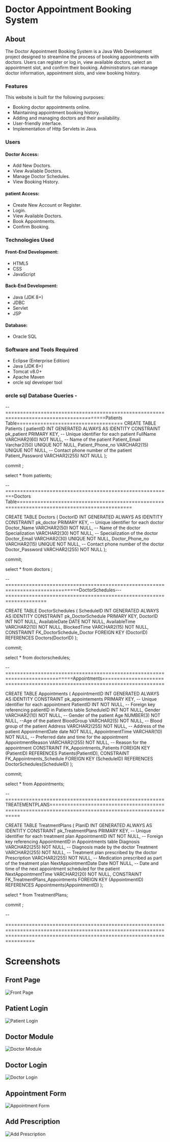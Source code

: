 # Doctor Appointment Booking System

## About
The Doctor Appointment Booking System is a Java Web Development project designed to streamline the process of booking appointments with doctors. Users can register or log in, view available doctors, select an appointment slot, and confirm their booking. Administrators can manage doctor information, appointment slots, and view booking history.



### Features
This website is built for the following purposes:

- Booking doctor appointments online.
- Maintaining appointment booking history.
- Adding and managing doctors and their availability.
- User-friendly interface.
- Implementation of Http Servlets in Java.

### Users
#### Doctor Access:
- Add New Doctors.
- View Available Doctors.
- Manage Doctor Schedules.
- View Booking History.

#### patient Access:
- Create New Account or Register.
- Login.
- View Available Doctors.
- Book Appointments.
- Confirm Booking.

### Technologies Used
#### Front-End Development:
- HTML5
- CSS
- JavaScript

#### Back-End Development:
- Java (JDK 8+)
- JDBC
- Servlet
- JSP
#### Database:
- Oracle SQL

### Software and Tools Required
- Eclipse (Enterprise Edition)
- Java (JDK 8+)
- Tomcat v8.0+
- Apache Maven
- orcle sql developer tool

### orcle sql Database Queries - 
 
--========================================================================================Patients Table====================================
CREATE TABLE Patients (
    patientID INT GENERATED ALWAYS AS IDENTITY CONSTRAINT pk_patient PRIMARY KEY, -- Unique identifier for each patient
    FullName VARCHAR2(60) NOT NULL, -- Name of the patient
    Patient_Email Varchar2(50) UNIQUE NOT NULL,
    Patient_Phone_no VARCHAR2(15) UNIQUE NOT NULL, -- Contact phone number of the patient
    Patient_Password VARCHAR2(255) NOT NULL
);

commit ; 

select * from patients;  




--=========================================================Doctors Table=============================================================================================

 CREATE TABLE Doctors (
    DoctorID INT GENERATED ALWAYS AS IDENTITY CONSTRAINT pk_doctor PRIMARY KEY, -- Unique identifier for each doctor
    Doctor_Name VARCHAR2(50) NOT NULL, -- Name of the doctor
    Specialization VARCHAR2(30) NOT NULL, -- Specialization of the doctor
    Doctor_Email VARCHAR2(30) UNIQUE NOT NULL,
    Doctor_Phone_no VARCHAR2(15) UNIQUE NOT NULL, -- Contact phone number of the doctor
    Doctor_Password VARCHAR2(255) NOT NULL
);

commit; 

select * from doctors ; 


 --===============================================================================DoctorSchedules---====================================================================
 
 
 
 CREATE TABLE DoctorSchedules (
    ScheduleID INT GENERATED ALWAYS AS IDENTITY CONSTRAINT pk_DoctorSchedule PRIMARY KEY,
    DoctorID INT NOT NULL,
    AvailableDate DATE NOT NULL,
    AvailableTime VARCHAR2(10) NOT NULL,
    BlockedTime VARCHAR2(15) NOT NULL,
    CONSTRAINT FK_DoctorSchedule_Doctor FOREIGN KEY (DoctorID) REFERENCES Doctors(DoctorID)
);

commit;

select * from doctorschedules;



--=============================================================================Appointments===========================================================================


 CREATE TABLE Appointments (
    AppointmentID INT GENERATED ALWAYS AS IDENTITY CONSTRAINT pk_appointements PRIMARY KEY, -- Unique identifier for each appointment
    PatientID INT NOT NULL, -- Foreign key referencing patientID in Patients table
    ScheduleID INT NOT NULL,
    Gender VARCHAR2(10) NOT NULL, -- Gender of the patient
    Age NUMBER(3) NOT NULL, --Age of the patient
    BloodGroup VARCHAR2(5) NOT NULL, -- Blood group of the patient
    Address VARCHAR2(255) NOT NULL, -- Address of the patient
    AppointmentDate date NOT NULL,
    AppointmentTime VARCHAR(10) NOT NULL, -- Preferred date and time for the appointment
    AppointmentReason VARCHAR2(255) NOT NULL, -- Reason for the appointment
    CONSTRAINT FK_Appointments_Patients FOREIGN KEY (PatientID) REFERENCES Patients(PatientID),
    CONSTRAINT FK_Appointments_Schedule FOREIGN KEY (ScheduleID) REFERENCES DoctorSchedules(ScheduleID)
);

commit;

select * from Appointments;


--======================================================TREATEMENTPLANS==================================================================================================



CREATE TABLE TreatmentPlans (
    PlanID INT GENERATED ALWAYS AS IDENTITY CONSTRAINT pk_TreatmentPlans PRIMARY KEY, -- Unique identifier for each treatment plan
    AppointmentID INT NOT NULL, -- Foreign key referencing AppointmentID in Appointments table
    Diagnosis VARCHAR2(255) NOT NULL, -- Diagnosis made by the doctor
    Treatment VARCHAR2(255) NOT NULL, -- Treatment plan prescribed by the doctor
    Prescription VARCHAR2(255) NOT NULL, -- Medication prescribed as part of the treatment plan
    NextAppointmentDate Date NOT NULL, -- Date and time of the next appointment scheduled for the patient
    NextAppointmentTime VARCHAR2(20) NOT NULL,
    CONSTRAINT FK_TreatmentPlans_Appointments FOREIGN KEY (AppointmentID) REFERENCES Appointments(AppointmentID)
);

select * from TreatmentPlans;

commit ; 

--


============================================================================================================================================================================

# Screenshots

## Front Page
![Front Page](https://github.com/codershivi123/my-medislot-website/blob/main/front_page.jpeg)

## Patient Login
![Patient Login](https://github.com/codershivi123/my-medislot-website/blob/main/patient_login.jpeg)

## Doctor Module
![Doctor Module](https://github.com/codershivi123/my-medislot-website/blob/main/doctor_module.jpeg)

## Doctor Login
![Doctor Login](https://github.com/codershivi123/my-medislot-website/blob/main/doctor_login.jpeg)

## Appointment Form
![Appointment Form](https://github.com/codershivi123/my-medislot-website/blob/main/appointment_form.jpeg)

## Add Prescription
![Add Prescription](https://github.com/codershivi123/my-medislot-website/blob/main/add_prescription.jpeg)

